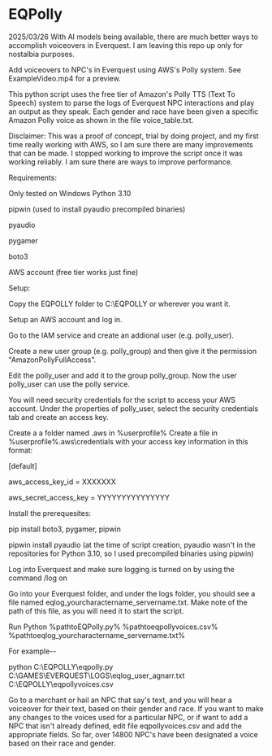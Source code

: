 # EQPolly
2025/03/26 With AI models being available, there are much better ways to accomplish voiceovers in Everquest. I am leaving this repo up only for nostalbia purposes.

Add voiceovers to NPC's in Everquest using AWS's Polly system.  See ExampleVideo.mp4 for a preview.

This python script uses the free tier of Amazon's Polly TTS (Text To Speech) system to parse the logs of Everquest NPC interactions and play an output as they speak.  Each gender and race have been given a specific Amazon Polly voice as shown in the file voice_table.txt.  

Disclaimer:  This was a proof of concept, trial by doing project, and my first time really working with AWS, so I am sure there are many improvements that can be made.  I stopped working to improve the script once it was working reliably.  I am sure there are ways to improve performance.

Requirements:

Only tested on Windows Python 3.10

pipwin (used to install pyaudio precompiled binaries)

pyaudio

pygamer

boto3

AWS account (free tier works just fine)


Setup:

Copy the EQPOLLY folder to C:\EQPOLLY or wherever you want it.

Setup an AWS account and log in.

Go to the IAM service and create an addional user (e.g. polly_user).  

Create a new user group (e.g. polly_group) and then give it the permission "AmazonPollyFullAccess".

Edit the polly_user and add it to the group polly_group.  Now the user polly_user can use the polly service.

You will need security credentials for the script to access your AWS account.  Under the properties of polly_user, select the security credentials tab and create an access key.  

Create a a folder named .aws in %userprofile%
Create a file in %userprofile%\.aws\credentials with your access key information in this format:

[default]

aws_access_key_id = XXXXXXX

aws_secret_access_key = YYYYYYYYYYYYYYY



Install the prerequesites:

pip install boto3, pygamer, pipwin

pipwin install pyaudio (at the time of script creation, pyaudio wasn't in the repositories for Python 3.10, so I used precompiled binaries using pipwin)


Log into Everquest and make sure logging is turned on by using the command /log on

Go into your Everquest folder, and under the logs folder, you should see a file named eqlog_yourcharactername_servername.txt.  Make note of the path of this file, as you will need it to start the script.

Run Python %pathtoEQPolly.py% %pathtoeqpollyvoices.csv% %pathtoeqlog_yourcharactername_servername.txt%

For example--

python C:\EQPOLLY\eqpolly.py C:\GAMES\EVERQUEST\LOGS\eqlog_user_agnarr.txt C:\EQPOLLY\eqpollyvoices.csv

Go to a merchant or hail an NPC that say's text, and you will hear a voiceover for their text, based on their gender and race.  If you want to make any changes to the voices used for a particular NPC, or if want to add a NPC that isn't already defined, edit file eqpollyvoices.csv and add the appropriate fields.  So far, over 14800 NPC's have been designated a voice based on their race and gender.  


